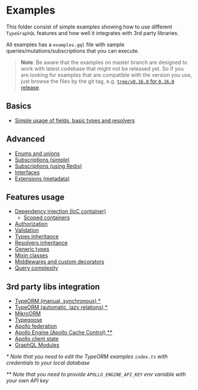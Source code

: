 # Examples

This folder consist of simple examples showing how to use different `TypeGraphQL` features and how well it integrates with 3rd party libraries.

All examples has a `examples.gql` file with sample queries/mutations/subscriptions that you can execute.

> **Note**: Be aware that the examples on master branch are designed to work with latest codebase that might not be released yet.
> So if you are looking for examples that are compatible with the version you use, just browse the files by the git tag, e.g. [`tree/v0.16.0` for `0.16.0` release](https://github.com/MichalLytek/type-graphql/tree/v0.16.0/examples).

## Basics

- [Simple usage of fields, basic types and resolvers](./simple-usage)

## Advanced

- [Enums and unions](./enums-and-unions)
- [Subscriptions (simple)](./simple-subscriptions)
- [Subscriptions (using Redis)](./redis-subscriptions)
- [Interfaces](./interfaces-inheritance)
- [Extensions (metadata)](./extensions)

## Features usage

- [Dependency injection (IoC container)](./using-container)
  - [Scoped containers](./using-scoped-container)
- [Authorization](./authorization)
- [Validation](./automatic-validation)
- [Types inheritance](./interfaces-inheritance)
- [Resolvers inheritance](./resolvers-inheritance)
- [Generic types](./generic-types)
- [Mixin classes](./mixin-classes)
- [Middlewares and custom decorators](./middlewares-custom-decorators)
- [Query complexity](./query-complexity)

## 3rd party libs integration

- [TypeORM (manual, synchronous) \*](./typeorm-basic-usage)
- [TypeORM (automatic, lazy relations) \*](./typeorm-lazy-relations)
- [MikroORM](./mikro-orm)
- [Typegoose](./typegoose)
- [Apollo federation](./apollo-federation)
- [Apollo Engine (Apollo Cache Control) \*\*](./apollo-engine)
- [Apollo client state](./apollo-client)
- [GraphQL Modules](./graphql-modules)

_\* Note that you need to edit the TypeORM examples `index.ts` with credentials to your local database_

_\*\* Note that you need to provide `APOLLO_ENGINE_API_KEY` env variable with your own API key_
